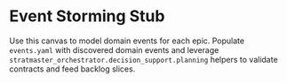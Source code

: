 # Event Storming Stub

Use this canvas to model domain events for each epic. Populate `events.yaml` with discovered domain events and leverage `stratmaster_orchestrator.decision_support.planning` helpers to validate contracts and feed backlog slices.
